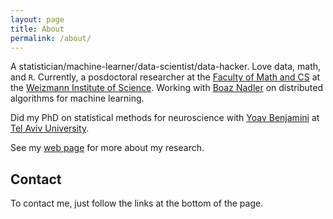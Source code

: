```yaml
---
layout: page
title: About
permalink: /about/
---
```


A statistician/machine-learner/data-scientist/data-hacker.
Love data, math, and `R`. 
Currently, a posdoctoral researcher at the [Faculty of Math and CS](http://wws.weizmann.ac.il/math/) at the [Weizmann Institute of Science](http://www.weizmann.ac.il/).
Working with [Boaz Nadler](http://www.wisdom.weizmann.ac.il/~nadler/) on distributed algorithms for machine learning.

Did my PhD on statistical methods for neuroscience with [Yoav Benjamini](http://www.math.tau.ac.il/~ybenja/) at [Tel Aviv University](https://english.tau.ac.il/). 

See my [web page](http://www.john-ros.com) for more about my research.

## Contact

To contact me, just follow the links at the bottom of the page.

